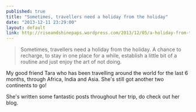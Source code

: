 ```yaml
---
published: true
title: "Sometimes, travellers need a holiday from the holiday"
date: "2013-12-11 23:29:00"
layout: default
link: http://riseandshinepaps.wordpress.com/2013/12/05/a-holiday-from-the-holiday/
---
```


> Sometimes, travellers need a holiday from the holiday. A chance to recharge, to stay in one place for a while, establish a little bit of a routine and just enjoy the art of not doing.

My good friend Tara who has been travelling around the world for the last 6 months, through Africa, India and Asia. She's still got another two continents to go!

She's written some fantastic posts throughout her trip, do check out her blog.